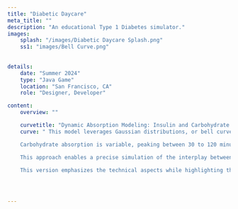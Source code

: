 ```yaml
---
title: "Diabetic Daycare"
meta_title: ""
description: "An educational Type 1 Diabetes simulator."
images: 
    splash: "/images/Diabetic Daycare Splash.png"
    ss1: "images/Bell Curve.png"
    
    
details: 
    date: "Summer 2024"
    type: "Java Game"
    location: "San Francisco, CA"
    role: "Designer, Developer"

content: 
    overview: ""

    curvetitle: "Dynamic Absorption Modeling: Insulin and Carbohydrate Interactions"
    curve: " This model leverages Gaussian distributions, or bell curves, to simulate the absorption rates of both insulin and carbohydrates. By applying this statistical approach, the model reflects the gradual onset, peak, and tapering of absorption, providing a more nuanced representation of real-world metabolic processes.  <br><br>

    Carbohydrate absorption is variable, peaking between 30 to 120 minutes based on the glycemic index and complexity of the food. Simple carbohydrates are absorbed rapidly, while complex carbohydrates exhibit delayed peaks. Insulin absorption, by contrast, is more consistent, reaching its peak effectiveness at approximately 120 minutes post-injection.  <br><br>

    This approach enables a precise simulation of the interplay between insulin dosing and carbohydrate intake, offering a deeper understanding of blood glucose regulation in real-time.

    This version emphasizes the technical aspects while highlighting the insights gained from modeling these processes."




---
```

